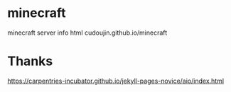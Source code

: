# minecraft
minecraft server info html
cudoujin.github.io/minecraft

# Thanks
https://carpentries-incubator.github.io/jekyll-pages-novice/aio/index.html
